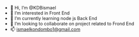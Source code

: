 - 👋 Hi, I’m @KDBismael
- 👀 I’m interested in Front End 
- 🌱 I’m currently learning node js Back End
- 💞️ I’m looking to collaborate on project related to Frond End
- 📫 ismaelkondombo1@gmail.com

<!---
KDBismael/KDBismael is a ✨ special ✨ repository because its `README.md` (this file) appears on your GitHub profile.
You can click the Preview link to take a look at your changes.
--->
